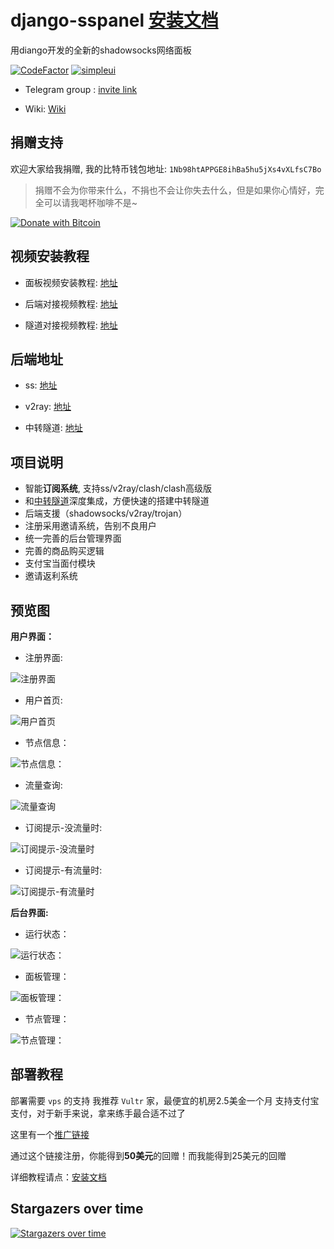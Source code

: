 # django-sspanel [安装文档](https://ehco1996.github.io/django-sspanel/)

用diango开发的全新的shadowsocks网络面板

[![CodeFactor](https://www.codefactor.io/repository/github/ehco1996/django-sspanel/badge)](https://www.codefactor.io/repository/github/ehco1996/django-sspanel)
[![simpleui](https://img.shields.io/badge/developing%20with-Simpleui-2077ff.svg)](https://github.com/newpanjing/simpleui)

* Telegram group : [invite link](https://t.me/Ehcobreakwa11)

* Wiki: [Wiki](https://github.com/Ehco1996/django-sspanel/wiki)

## 捐赠支持

欢迎大家给我捐赠, 我的比特币钱包地址: `1Nb98htAPPGE8ihBa5hu5jXs4vXLfsC7Bo`

> 捐赠不会为你带来什么，不捐也不会让你失去什么，但是如果你心情好，完全可以请我喝杯咖啡不是~

[![Donate with Bitcoin](https://en.cryptobadges.io/badge/big/1Nb98htAPPGE8ihBa5hu5jXs4vXLfsC7Bo?showBalance=true)](https://en.cryptobadges.io/donate/1Nb98htAPPGE8ihBa5hu5jXs4vXLfsC7Bo)

## 视频安装教程

* 面板视频安装教程: [地址](https://youtu.be/BRHcdGeufvY)

* 后端对接视频教程: [地址](https://youtu.be/QNbnya1HHU0)

* 隧道对接视频教程: [地址](https://youtu.be/R4U0NZaMUeY)

## 后端地址

* ss: [地址](https://github.com/Ehco1996/aioshadowsocks)

* v2ray: [地址](https://github.com/Ehco1996/v2scar)

* 中转隧道: [地址](https://github.com/Ehco1996/ehco)

## 项目说明

* 智能**订阅系统**, 支持ss/v2ray/clash/clash高级版
* 和[中转隧道](https://github.com/Ehco1996/ehco)深度集成，方便快速的搭建中转隧道
* 后端支援（shadowsocks/v2ray/trojan）
* 注册采用邀请系统，告别不良用户
* 统一完善的后台管理界面
* 完善的商品购买逻辑
* 支付宝当面付模块
* 邀请返利系统

## 预览图

**用户界面：**

* 注册界面:

![注册界面](https://user-images.githubusercontent.com/24697284/53059324-5dfaf000-34f1-11e9-9454-a828237b263d.png)

* 用户首页:

![用户首页](https://user-images.githubusercontent.com/24697284/106535015-40818e00-6530-11eb-8f34-75563e14f280.png)

* 节点信息：

![节点信息：](https://user-images.githubusercontent.com/24697284/106535019-424b5180-6530-11eb-90ea-46560b6d232d.png)

* 流量查询:

![流量查询](https://user-images.githubusercontent.com/24697284/53059233-14120a00-34f1-11e9-94f3-b2ca2ab88882.png)

* 订阅提示-没流量时:

![订阅提示-没流量时](https://user-images.githubusercontent.com/24697284/106535024-437c7e80-6530-11eb-87fa-7432091b8c25.png)

* 订阅提示-有流量时:

![订阅提示-有流量时](https://user-images.githubusercontent.com/24697284/106535027-45464200-6530-11eb-9024-321b1f054f5f.png)

**后台界面:**

* 运行状态：

![运行状态：](https://user-images.githubusercontent.com/24697284/106535029-46776f00-6530-11eb-8709-f66a40ff0a89.png)

* 面板管理：

![面板管理：](https://user-images.githubusercontent.com/24697284/99465482-80939480-2975-11eb-9ab5-b0b88a6f6f1a.png)

* 节点管理：

![节点管理：](https://user-images.githubusercontent.com/24697284/99465561-a751cb00-2975-11eb-87bb-a35303ef1a8d.png)

## 部署教程

部署需要 `vps` 的支持
我推荐 `Vultr` 家，最便宜的机房2.5美金一个月
支持支付宝支付，对于新手来说，拿来练手最合适不过了

这里有一个[推广链接](https://www.vultr.com/?ref=7914717-4F)

通过这个链接注册，你能得到**50美元**的回赠！而我能得到25美元的回赠

详细教程请点：[安装文档](https://ehco1996.github.io/django-sspanel/)

## Stargazers over time

[![Stargazers over time](https://starchart.cc/Ehco1996/django-sspanel.svg)](https://starchart.cc/Ehco1996/django-sspanel)
